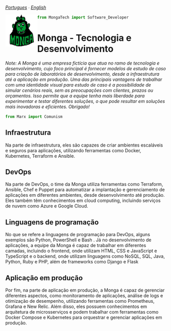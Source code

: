 *[Portugues](README.md) ∙ [English](README-en.md)*

<img align="left" width="100" height="100" src="https://github.com/MongaGit/.github/blob/main/profile/images/images.png">

```py
from MongaTech import Software_Developer
```

# Monga - Tecnologia e Desenvolvimento


*Note: A Monga é uma empresa fictícia que atua no ramo de tecnologia e desenvolvimento, cujo foco principal é fornecer modelos de estudo de caso para criação de laboratórios de desenvolvimento, desde a infraestrutura até a aplicação em produção. Uma das principais vantagens de trabalhar com uma identidade visual para estudo de caso é a possibilidade de simular cenários reais, sem as preocupações com clientes, prazos ou orçamentos. Isso permite que a equipe tenha mais liberdade para experimentar e testar diferentes soluções, o que pode resultar em soluções mais inovadoras e eficientes. Obrigado!*


```py
from Marx import Comunism
```

## Infraestrutura

Na parte de infraestrutura, eles são capazes de criar ambientes escaláveis e seguros para aplicações, utilizando ferramentas como Docker, Kubernetes, Terraform e Ansible.

## DevOps

Na parte de DevOps, o time da Monga utiliza ferramentas como Terraform, Ansible, Chef e Puppet para automatizar a implantação e gerenciamento de aplicações em diferentes ambientes, desde desenvolvimento até produção. Eles também têm conhecimentos em cloud computing, incluindo serviços de nuvem como Azure e Google Cloud.

## Linguagens de programação

No que se refere a linguagens de programação para DevOps, alguns exemplos são Python, PowerShell e Bash . Já no desenvolvimento de aplicações, a equipe da Monga é capaz de trabalhar em diferentes camadas, incluindo o frontend, onde utilizam HTML, CSS e JavaScript e TypeScript e o backend, onde utilizam linguagens como NoSQL, SQL, Java, Python, Ruby e PHP, além de frameworks como Django e Flask

## Aplicação em produção

Por fim, na parte de aplicação em produção, a Monga é capaz de gerenciar diferentes aspectos, como monitoramento de aplicações, análise de logs e otimização de desempenho, utilizando ferramentas como Prometheus, Grafana e New Relic. Além disso, eles possuem conhecimentos em arquitetura de microsserviços e podem trabalhar com ferramentas como Docker Compose e Kubernetes para orquestrar e gerenciar aplicações em produção.
